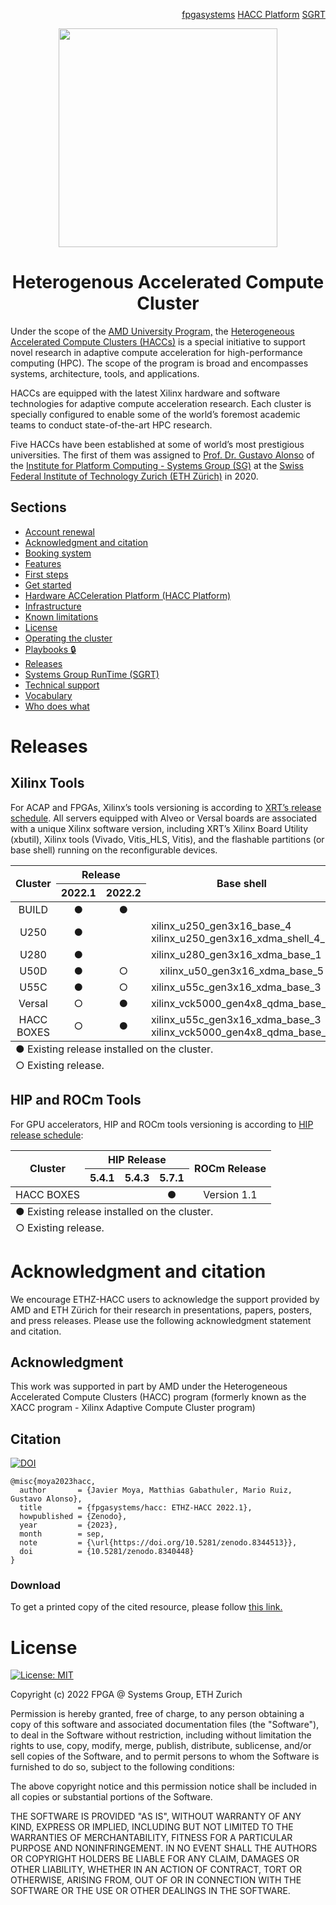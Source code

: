 <!-- <div id="readme" class="Box-body readme blob js-code-block-container">
<article class="markdown-body entry-content p-3 p-md-6" itemprop="text"> -->
<p align="right">
<a href="https://github.com/fpgasystems">fpgasystems</a> <a href="https://github.com/fpgasystems/hacc-platform">HACC Platform</a> <a href="https://github.com/fpgasystems/sgrt">SGRT</a>
</p>

<p align="center">
<img src="https://github.com/fpgasystems/hacc/blob/main/hacc-removebg.png" align="center" width="350">
</p>

<h1 align="center">
  Heterogenous Accelerated Compute Cluster
</h1>

<!-- <table align="center"> 
<tr align="center">
<td align="center" width="9999">
<img src="https://systems.ethz.ch/_jcr_content/orgbox/image.imageformat.logo.1091186870.svg" align="center" width="350">


<h1>
  Heterogenous Accelerated Compute Cluster
</h1>
<a href="https://systems.ethz.ch">Institute for Computing Platforms - Systems Group</a>
</td>
</tr>
</table> -->

<!-- Under the scope of the [AMD Xilinx University Program](https://www.xilinx.com/support/university/XUP-HACC.html), the Heterogeneous Accelerated Compute Clusters (HACCs) is a unique initiative to support novel research in adaptive compute acceleration for high-performance computing (HPC). The scope of the program is broad and encompasses systems, architecture, tools, and applications. HACCs are equipped with the latest Xilinx technology for adaptive compute acceleration. -->

Under the scope of the <a href="https://www.xilinx.com/support/university/XUP-HACC.html">AMD University Program,</a> the <a href="https://www.amd-haccs.io">Heterogeneous Accelerated Compute Clusters (HACCs)</a> is a special initiative to support novel research in adaptive compute acceleration for high-performance computing (HPC). The scope of the program is broad and encompasses systems, architecture, tools, and applications. 

HACCs are equipped with the latest Xilinx hardware and software technologies for adaptive compute acceleration research. Each cluster is specially configured to enable some of the world’s foremost academic teams to conduct state-of-the-art HPC research. 

Five HACCs have been established at some of world’s most prestigious universities. The first of them was assigned to [Prof. Dr. Gustavo Alonso](https://people.inf.ethz.ch/alonso/) of the [Institute for Platform Computing - Systems Group (SG)](https://systems.ethz.ch) at the [Swiss Federal Institute of Technology Zurich (ETH Zürich)](https://ethz.ch/en.html) in 2020.

## Sections
* [Account renewal](/docs/account-renewal.md#account-renewal)
* [Acknowledgment and citation](#acknowledgment-and-citation)
* [Booking system](/docs/booking-system.md#booking-system)
* [Features](docs/features.md#features)
* [First steps](docs/first-steps.md#first-steps)
* [Get started](https://www.amd-haccs.io/get-started.html)
* [Hardware ACCeleration Platform (HACC Platform)](https://github.com/fpgasystems/hacc-platform)
* [Infrastructure](docs/infrastructure.md#infrastructure)
* [Known limitations](docs/known-limitations.md#known-limitations)
* [License](#license)
* [Operating the cluster](docs/operating-the-cluster.md#operating-the-cluster)
* [Playbooks 🔒](https://3.basecamp.com/5241674/buckets/25107010/documents/6507506374)
* [Releases](#releases)
* [Systems Group RunTime (SGRT)](https://github.com/fpgasystems/sgrt)
* [Technical support](docs/technical-support.md)
* [Vocabulary](docs/vocabulary.md#vocabulary)
* [Who does what](docs/who-does-what.md#who-does-what)

# Releases

<!-- ## Ubuntu
Regarding the operating system, Ubuntu versioning is according to [IT Services Group (ISG) D-INFK](https://www.isg.inf.ethz.ch/Main/) release schedule:

<table class="tg">
<thead>
  <tr style="text-align:center">
    <th class="tg-0pky" rowspan="2"><div align="center">Cluster</div></th>
    <th class="tg-0pky" colspan="2" style="text-align:center"><div align="center">Release</div></th>
    <th class="tg-c3ow" rowspan="2">Kernel</th>
  </tr>
  <tr>
    <th class="tg-0pky" style="text-align:center">20.04</th>
    <th class="tg-0pky" style="text-align:center">22.04</th>
  </tr>
</thead>
<tbody>
  <tr>
    <td class="tg-0pky"><div align="center">BUILD</div></td>
    <td class="tg-0pky" align="center">&#9675;</td>
    <td class="tg-0pky" align="center">&#9679;</td>
    <td class="tg-0pky" align="center">5.4.0-164-generic</td>
  </tr>
  <tr>
    <td class="tg-0pky"><div align="center">U250</div></td>
    <td class="tg-0pky" align="center">&#9675;</td>
    <td class="tg-0pky" align="center">&#9679;</td>
    <td class="tg-0pky" align="center">5.4.0-164-generic<br></td>
  </tr>
  <tr>
    <td class="tg-0pky"><div align="center">U280</div></td>
    <td class="tg-0pky" align="center">&#9675;</td>
    <td class="tg-0pky" align="center">&#9679;</td>
    <td class="tg-0pky" align="center">5.4.0-164-generic</td>
  </tr>
  <tr>
    <td class="tg-0pky"><div align="center">U50D</div></td>
    <td class="tg-0pky" align="center">&#9675;</td>
    <td class="tg-0pky" align="center">&#9679;</td>
    <td class="tg-0pky" align="center">5.4.0-164-generic</td>
  </tr>
  <tr>
    <td class="tg-0pky"><div align="center">U55C</div></td>
    <td class="tg-0pky" align="center">&#9675;</td>
    <td class="tg-0pky" align="center">&#9679;</td>
    <td class="tg-0pky" align="center">5.4.0-164-generic</td>
  </tr>
  <tr>
    <td class="tg-0pky"><div align="center">Versal</div></td>
    <td class="tg-0pky" align="center">&#9675;</td>
    <td class="tg-0pky" align="center">&#9679;</td>
    <td class="tg-0pky" align="center">5.4.0-164-generic</td>
  </tr>
  <tr>
    <td class="tg-0pky"><div align="center">HACC BOXES</div></td>
    <td class="tg-0pky" align="center">&#9675;</td>
    <td class="tg-0pky" align="center">&#9679;</td>
    <td class="tg-0pky" align="center">5.4.0-164-generic</td>
  </tr>
</tbody>
<tfoot><tr><td colspan="5">&#9675; Existing release.</td></tr></tfoot>
<tfoot><tr><td colspan="5">&#9679; Existing release installed on the cluster.</td></tr></tfoot>
</table> -->

## Xilinx Tools
For ACAP and FPGAs, Xilinx’s tools versioning is according to [XRT’s release schedule](https://github.com/Xilinx/XRT/releases). All servers equipped with Alveo or Versal boards are associated with a unique Xilinx software version, including XRT’s Xilinx Board Utility (xbutil), Xilinx tools (Vivado, Vitis_HLS, Vitis), and the flashable partitions (or base shell) running on the reconfigurable devices.

<table class="tg">
<thead>
  <tr style="text-align:center">
    <th class="tg-0pky" rowspan="2"><div align="center">Cluster</div></th>
    <th class="tg-0pky" colspan="2" style="text-align:center"><div align="center">Release</div></th>
    <th class="tg-c3ow" rowspan="2">Base shell</th>
  </tr>
  <tr>
    <th class="tg-0pky" style="text-align:center">2022.1</th>
    <th class="tg-0pky" style="text-align:center">2022.2</th>
  </tr>
</thead>
<tbody>
  <tr>
    <td class="tg-0pky"><div align="center">BUILD</div></td>
    <td class="tg-0pky" align="center">&#9679;</td>
    <td class="tg-0pky" align="center">&#9679;</td>
    <td class="tg-0pky" style="text-align:center"> </td>
  </tr>
  <tr>
    <td class="tg-0pky"><div align="center">U250</div></td>
    <td class="tg-0pky" align="center">&#9679;</td>
    <td class="tg-0pky" align="center"> </td>
    <td class="tg-0pky">xilinx_u250_gen3x16_base_4<br>xilinx_u250_gen3x16_xdma_shell_4_1<br></td>
  </tr>
  <tr>
    <td class="tg-0pky"><div align="center">U280</div></td>
    <td class="tg-0pky" align="center">&#9679;</td>
    <td class="tg-0pky" align="center"> </td>
    <td class="tg-0pky">xilinx_u280_gen3x16_xdma_base_1</td>
  </tr>
  <tr>
    <td class="tg-0pky"><div align="center">U50D</div></td>
    <td class="tg-0pky" align="center">&#9679;</td>
    <td class="tg-0pky" align="center">&#9675;</td>
    <td class="tg-0pky" style="text-align:center">xilinx_u50_gen3x16_xdma_base_5</td>
  </tr>
  <tr>
    <td class="tg-0pky"><div align="center">U55C</div></td>
    <td class="tg-0pky" align="center">&#9679;</td>
    <td class="tg-0pky" align="center">&#9675;</td>
    <td class="tg-0pky">xilinx_u55c_gen3x16_xdma_base_3</td>
  </tr>
  <tr>
    <td class="tg-0pky"><div align="center">Versal</div></td>
    <td class="tg-0pky" align="center">&#9675;</td>
    <td class="tg-0pky" align="center">&#9679;</td>
    <td class="tg-0pky">xilinx_vck5000_gen4x8_qdma_base_2</td>
  </tr>
  <tr>
    <td class="tg-0pky"><div align="center">HACC BOXES</div></td>
    <td class="tg-0pky" align="center">&#9675;</td>
    <td class="tg-0pky" align="center">&#9679;</td>
    <td class="tg-0pky">xilinx_u55c_gen3x16_xdma_base_3<br>xilinx_vck5000_gen4x8_qdma_base_2</td>
  </tr>
</tbody>
<tfoot><tr><td colspan="5">&#9675; Existing release.</td></tr></tfoot>
<tfoot><tr><td colspan="5">&#9679; Existing release installed on the cluster.</td></tr></tfoot>
</table>

<!-- ### Vitis AI

<table class="tg">
<thead>
  <tr style="text-align:center">
    <th class="tg-0pky" rowspan="3"><div align="center">Cluster</div></th>
    <th class="tg-0pky" colspan="3" style="text-align:center"><div align="center">Release</div></th>
  </tr>
  <tr>
    <th class="tg-0pky" style="text-align:center">2022.1</th>
    <th class="tg-0pky" style="text-align:center">2022.2</th>
    <th class="tg-0pky" style="text-align:center">2023.1</th>
  </tr>
</thead>
<tbody>
  <tr>
    <td class="tg-0pky"><div align="center">BUILD</div></td>
    <td class="tg-0pky" align="center"> </td>
    <td class="tg-0pky" align="center"> </td>
    <td class="tg-0pky" align="center"> </td>
  </tr>
  <tr>
    <td class="tg-0pky"><div align="center">U250</div></td>
    <td class="tg-0pky" align="center"> </td>
    <td class="tg-0pky" align="center">&#9679;</td>
    <td class="tg-0pky" align="center">&#9679;</td>
  </tr>
  <tr>
    <td class="tg-0pky"><div align="center">U280</div></td>
    <td class="tg-0pky" align="center"> </td>
    <td class="tg-0pky" align="center">&#9679;</td>
    <td class="tg-0pky" align="center">&#9679;</td>
    
  </tr>
  <tr>
    <td class="tg-0pky"><div align="center">U50D</div></td>
    <td class="tg-0pky" align="center"> </td>
    <td class="tg-0pky" align="center">&#9679;</td>
    <td class="tg-0pky" align="center">&#9679;</td>
  </tr>
  <tr>
    <td class="tg-0pky"><div align="center">U55C</div></td>
    <td class="tg-0pky" align="center"> </td>
    <td class="tg-0pky" align="center">&#9679;</td>
    <td class="tg-0pky" align="center"> </td>
  </tr>
  <tr>
    <td class="tg-0pky"><div align="center">Versal</div></td>
    <td class="tg-0pky" align="center"> </td>
    <td class="tg-0pky" align="center">&#9679;</td>
    <td class="tg-0pky" align="center">&#9679;</td>
  </tr>
  <tr>
    <td class="tg-0pky"><div align="center">HACC BOXES</div></td>
    <td class="tg-0pky" align="center"> </td>
    <td class="tg-0pky" align="center">&#9679;</td>
    <td class="tg-0pky" align="center">&#9679;</td>
  </tr>
</tbody>
<tfoot><tr><td colspan="5">&#9675; Existing release.</td></tr></tfoot>
<tfoot><tr><td colspan="5">&#9679; Existing release installed on the cluster.</td></tr></tfoot>
</table> -->

## HIP and ROCm Tools
For GPU accelerators, HIP and ROCm tools versioning is according to [HIP release schedule](https://github.com/ROCm-Developer-Tools/HIP/releases):

<table class="tg">
<thead>
  <tr style="text-align:center">
    <th class="tg-0pky" rowspan="2"><div align="center">Cluster</div></th>
    <th class="tg-0pky" colspan="3" style="text-align:center"><div align="center">HIP Release</div></th>
    <th class="tg-c3ow" rowspan="2">ROCm Release</th>
  </tr>
  <tr>
    <th class="tg-0pky" style="text-align:center">5.4.1</th>
    <th class="tg-0pky" style="text-align:center">5.4.3</th>
    <th class="tg-0pky" style="text-align:center">5.7.1</th>
  </tr>
</thead>
<tbody>
  <tr>
    <td class="tg-0pky"><div align="center">HACC BOXES</div></td>
    <td class="tg-0pky" align="center"></td>
    <td class="tg-0pky" align="center"></td>
    <td class="tg-0pky" align="center">&#9679;</td>
    <td class="tg-0pky" align="center">Version 1.1</td>
  </tr>
</tbody>
<tfoot><tr><td colspan="5">&#9675; Existing release.</td></tr></tfoot>
<tfoot><tr><td colspan="5">&#9679; Existing release installed on the cluster.</td></tr></tfoot>
</table>

# Acknowledgment and citation

We encourage ETHZ-HACC users to acknowledge the support provided by AMD and ETH Zürich for their research in presentations, papers, posters, and press releases. Please use the following acknowledgment statement and citation.

## Acknowledgment

This work was supported in part by AMD under the Heterogeneous Accelerated Compute Clusters (HACC) program (formerly known as the XACC program - Xilinx Adaptive Compute Cluster program)

## Citation

[![DOI](https://zenodo.org/badge/DOI/10.5281/zenodo.8340448.svg)](https://doi.org/10.5281/zenodo.8340448)

```
@misc{moya2023hacc,
  author       = {Javier Moya, Matthias Gabathuler, Mario Ruiz, Gustavo Alonso},
  title        = {fpgasystems/hacc: ETHZ-HACC 2022.1},
  howpublished = {Zenodo},
  year         = {2023},
  month        = sep,
  note         = {\url{https://doi.org/10.5281/zenodo.8344513}},
  doi          = {10.5281/zenodo.8340448}
}
```

### Download

To get a printed copy of the cited resource, please follow [this link.](https://public.3.basecamp.com/p/nEfuexnX55Q1ys7gAUQLjEsN) 

# License

[![License: MIT](https://img.shields.io/badge/License-MIT-yellow.svg)](https://opensource.org/licenses/MIT)

Copyright (c) 2022 FPGA @ Systems Group, ETH Zurich

Permission is hereby granted, free of charge, to any person obtaining a copy
of this software and associated documentation files (the "Software"), to deal
in the Software without restriction, including without limitation the rights
to use, copy, modify, merge, publish, distribute, sublicense, and/or sell
copies of the Software, and to permit persons to whom the Software is
furnished to do so, subject to the following conditions:

The above copyright notice and this permission notice shall be included in all
copies or substantial portions of the Software.

THE SOFTWARE IS PROVIDED "AS IS", WITHOUT WARRANTY OF ANY KIND, EXPRESS OR
IMPLIED, INCLUDING BUT NOT LIMITED TO THE WARRANTIES OF MERCHANTABILITY,
FITNESS FOR A PARTICULAR PURPOSE AND NONINFRINGEMENT. IN NO EVENT SHALL THE
AUTHORS OR COPYRIGHT HOLDERS BE LIABLE FOR ANY CLAIM, DAMAGES OR OTHER
LIABILITY, WHETHER IN AN ACTION OF CONTRACT, TORT OR OTHERWISE, ARISING FROM,
OUT OF OR IN CONNECTION WITH THE SOFTWARE OR THE USE OR OTHER DEALINGS IN THE
SOFTWARE.